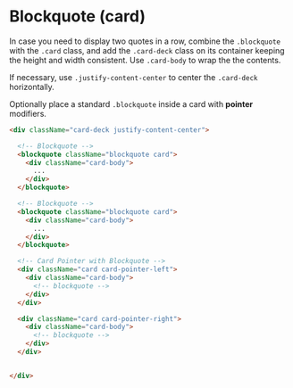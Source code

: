 # Blockquote (card)

In case you need to display two quotes in a row, combine the `.blockquote` with the `.card` class,
and add the `.card-deck` class on its container keeping the height and width consistent. Use `.card-body` to wrap the the contents.

If necessary, use `.justify-content-center` to center the `.card-deck` horizontally.

Optionally place a standard `.blockquote` inside a card with **pointer** modifiers.

<!-- STORY -->

```html
<div className="card-deck justify-content-center">

  <!-- Blockquote -->
  <blockquote className="blockquote card">
    <div className="card-body">
      ...
    </div>
  </blockquote>

  <!-- Blockquote -->
  <blockquote className="blockquote card">
    <div className="card-body">
      ...
    </div>
  </blockquote>

  <!-- Card Pointer with Blockquote -->
  <div className="card card-pointer-left">
    <div className="card-body">
      <!-- blockquote -->
    </div>
  </div>

  <div className="card card-pointer-right">
    <div className="card-body">
      <!-- blockquote -->
    </div>
  </div>


</div>
```

